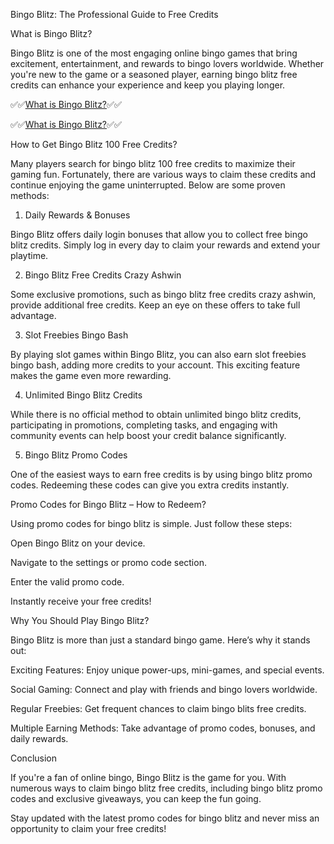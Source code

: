 Bingo Blitz: The Professional Guide to Free Credits

What is Bingo Blitz?

Bingo Blitz is one of the most engaging online bingo games that bring excitement, entertainment, and rewards to bingo lovers worldwide. Whether you're new to the game or a seasoned player, earning bingo blitz free credits can enhance your experience and keep you playing longer.


✅✅[What is Bingo Blitz?](https://free.aazones.com/Bra_Stars_Free_Gems.html)✅✅

✅✅[What is Bingo Blitz?](https://free.aazones.com/Bra_Stars_Free_Gems.html)✅✅


How to Get Bingo Blitz 100 Free Credits?

Many players search for bingo blitz 100 free credits to maximize their gaming fun. Fortunately, there are various ways to claim these credits and continue enjoying the game uninterrupted. Below are some proven methods:

1. Daily Rewards & Bonuses

Bingo Blitz offers daily login bonuses that allow you to collect free bingo blitz credits. Simply log in every day to claim your rewards and extend your playtime.

2. Bingo Blitz Free Credits Crazy Ashwin

Some exclusive promotions, such as bingo blitz free credits crazy ashwin, provide additional free credits. Keep an eye on these offers to take full advantage.

3. Slot Freebies Bingo Bash

By playing slot games within Bingo Blitz, you can also earn slot freebies bingo bash, adding more credits to your account. This exciting feature makes the game even more rewarding.

4. Unlimited Bingo Blitz Credits

While there is no official method to obtain unlimited bingo blitz credits, participating in promotions, completing tasks, and engaging with community events can help boost your credit balance significantly.

5. Bingo Blitz Promo Codes

One of the easiest ways to earn free credits is by using bingo blitz promo codes. Redeeming these codes can give you extra credits instantly.

Promo Codes for Bingo Blitz – How to Redeem?

Using promo codes for bingo blitz is simple. Just follow these steps:

Open Bingo Blitz on your device.

Navigate to the settings or promo code section.

Enter the valid promo code.

Instantly receive your free credits!

Why You Should Play Bingo Blitz?

Bingo Blitz is more than just a standard bingo game. Here’s why it stands out:

Exciting Features: Enjoy unique power-ups, mini-games, and special events.

Social Gaming: Connect and play with friends and bingo lovers worldwide.

Regular Freebies: Get frequent chances to claim bingo blits free credits.

Multiple Earning Methods: Take advantage of promo codes, bonuses, and daily rewards.

Conclusion

If you're a fan of online bingo, Bingo Blitz is the game for you. With numerous ways to claim bingo blitz free credits, including bingo blitz promo codes and exclusive giveaways, you can keep the fun going.

Stay updated with the latest promo codes for bingo blitz and never miss an opportunity to claim your free credits!


